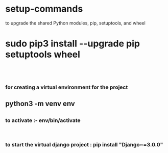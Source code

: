 <h1> setup-commands</h1>
 to upgrade the shared Python modules, pip, setuptools, and wheel<br>
<h1><strong> sudo pip3 install --upgrade pip setuptools wheel</strong></h1>

<br>
<br>

<h3> for creating a virtual environment for the project </h3>
<h2>python3 -m venv env<h2>
<h3> to activate :- env/bin/activate </h3>
<br>
<h3> to start the virtual django project : pip install "Django~=3.0.0" </h1>
